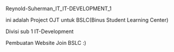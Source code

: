 Reynold-Suherman_IT_IT-DEVELOPMENT_1


ini adalah Project OJT untuk
BSLC(Binus Student Learning Center)

Divisi sub 1
IT-Development

Pembuatan Website Join BSLC
:)
